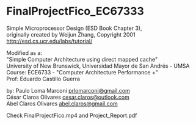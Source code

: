 # FinalProjectFico_EC67333

Simple Microprocessor Design (ESD Book Chapter 3),              
originally created by Weijun Zhang, Copyright 2001                      
http://esd.cs.ucr.edu/labs/tutorial/

Modified as a:      
"Simple Computer Architecture using direct mapped cache"  
University of New Brunswick, Universidad Mayor de San Andrés - UMSA
Course: ECE6733 - "Computer Architecture Performance +"     
Prof: Eduardo Castillo Guerra               
    
    
by: Paulo Loma Marconi 			prlomarconi@gmail.com       
    César Claros Olivares   	cesar.claros@outlook.com        
  	Abel Claros Olivares		abel.claros@gmail.com           
        
Check FinalProjectFico.mp4 and Project_Report.pdf